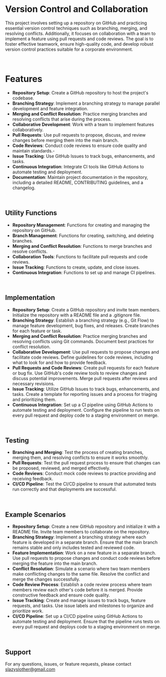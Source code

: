 # Version Control and Collaboration

This project involves setting up a repository on GitHub and practicing essential version control techniques such as branching, merging, and resolving conflicts. Additionally, it focuses on collaboration with a team to implement a feature using pull requests and code reviews. The goal is to foster effective teamwork, ensure high-quality code, and develop robust version control practices suitable for a corporate environment.

<br/>

# Features

- __Repository Setup__: Create a GitHub repository to host the project's codebase.
- __Branching Strategy__: Implement a branching strategy to manage parallel development and feature integration.
- __Merging and Conflict Resolution__: Practice merging branches and resolving conflicts that arise during the process.
- __Collaborative Development__: Work with a team to implement features collaboratively.
- __Pull Requests__: Use pull requests to propose, discuss, and review changes before merging them into the main branch.
- __Code Reviews__: Conduct code reviews to ensure code quality and maintain standards.-
- __Issue Tracking__: Use GitHub Issues to track bugs, enhancements, and tasks.
- __Continuous Integration__: Integrate CI tools like GitHub Actions to automate testing and deployment.
- __Documentation__: Maintain project documentation in the repository, including a detailed README, CONTRIBUTING guidelines, and a changelog.

<br/>


## Utility Functions

- __Repository Management__: Functions for creating and managing the repository on GitHub.
- __Branch Management__: Functions for creating, switching, and deleting branches.
- __Merging and Conflict Resolution__: Functions to merge branches and resolve conflicts.
- __Collaboration Tools__: Functions to facilitate pull requests and code reviews.
- __Issue Tracking__: Functions to create, update, and close issues.
- __Continuous Integration__: Functions to set up and manage CI pipelines.

<br/>

## Implementation

- __Repository Setup__: Create a GitHub repository and invite team members. Initialize the repository with a README file and a .gitignore file.
- __Branching Strategy__: Establish a branching strategy (e.g., Git Flow) to manage feature development, bug fixes, and releases. Create branches for each feature or task.
- __Merging and Conflict Resolution__: Practice merging branches and resolving conflicts using Git commands. Document best practices for conflict resolution.
- __Collaborative Development__: Use pull requests to propose changes and facilitate code reviews. Define guidelines for code reviews, including what to look for and how to provide feedback.
- __Pull Requests and Code Reviews__: Create pull requests for each feature or bug fix. Use GitHub's code review tools to review changes and discuss potential improvements. Merge pull requests after reviews and necessary revisions.
- __Issue Tracking__: Utilize GitHub Issues to track bugs, enhancements, and tasks. Create a template for reporting issues and a process for triaging and prioritizing them.
- __Continuous Integration__: Set up a CI pipeline using GitHub Actions to automate testing and deployment. Configure the pipeline to run tests on every pull request and deploy code to a staging environment on merge.

<br/>


## Testing

- __Branching and Merging__: Test the process of creating branches, merging them, and resolving conflicts to ensure it works smoothly.
- __Pull Requests__: Test the pull request process to ensure that changes can be proposed, reviewed, and merged effectively.
- __Code Reviews__: Conduct mock code reviews to practice providing and receiving feedback.
- __CI/CD Pipeline__: Test the CI/CD pipeline to ensure that automated tests run correctly and that deployments are successful.

<br/>


## Example Scenarios

- __Repository Setup__: Create a new GitHub repository and initialize it with a README file. Invite team members to collaborate on the repository.
- __Branching Strategy__: Implement a branching strategy where each feature is developed in a separate branch. Ensure that the main branch remains stable and only includes tested and reviewed code.
- __Feature Implementation__: Work on a new feature in a separate branch. Use pull requests to propose changes and conduct code reviews before merging the feature into the main branch.
- __Conflict Resolution__: Simulate a scenario where two team members make conflicting changes to the same file. Resolve the conflict and merge the changes successfully.
- __Code Review Process__: Establish a code review process where team members review each other's code before it is merged. Provide constructive feedback and ensure code quality.
- __Issue Tracking__: Create and manage issues to track bugs, feature requests, and tasks. Use issue labels and milestones to organize and prioritize work.
- __CI/CD Pipeline__: Set up a CI/CD pipeline using GitHub Actions to automate testing and deployment. Ensure that the pipeline runs tests on every pull request and deploys code to a staging environment on merge.

<br/>


## Support

For any questions, issues, or feature requests, please contact slazyslother@gmail.com

